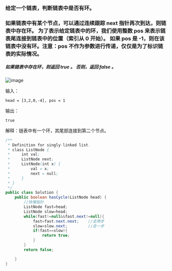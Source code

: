 ### 给定一个链表，判断链表中是否有环。

### 如果链表中有某个节点，可以通过连续跟踪 next 指针再次到达，则链表中存在环。 为了表示给定链表中的环，我们使用整数 pos 来表示链表尾连接到链表中的位置（索引从 0 开始）。 如果 pos 是 -1，则在该链表中没有环。注意：pos 不作为参数进行传递，仅仅是为了标识链表的实际情况。

##### 如果链表中存在环，则返回 true 。 否则，返回 false 。

![image](https://user-images.githubusercontent.com/62934005/115149137-48fc5600-a095-11eb-95dd-8e5c76a6f783.png)

输入：
```in
head = [3,2,0,-4], pos = 1
```
输出：
```out
true
```
解释：链表中有一个环，其尾部连接到第二个节点。

```Java
/**
 * Definition for singly-linked list.
 * class ListNode {
 *     int val;
 *     ListNode next;
 *     ListNode(int x) {
 *         val = x;
 *         next = null;
 *     }
 * }
 */
public class Solution {
    public boolean hasCycle(ListNode head) {
        //快慢指针
        ListNode fast=head;
        ListNode slow=head;
        while(fast!=null&&fast.next!=null){
            fast=fast.next.next;    //走两步
            slow=slow.next;         //走一步
            if(fast==slow){
                return true;
            }
        }
        return false;

    }
}
```
